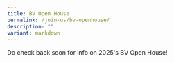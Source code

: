```yaml
---
title: BV Open House
permalink: /join-us/bv-openhouse/
description: ""
variant: markdown
---
```

Do check back soon for info on 2025's BV Open House!